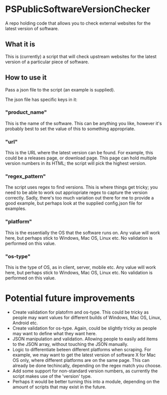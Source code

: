 # PSPublicSoftwareVersionChecker
 A repo holding code that allows you to check external websites for the latest version of software.

## What it is

This is (currently) a script that will check upstream websites for the latest version of a particular piece of software.

## How to use it

Pass a json file to the script (an example is supplied).

The json file has specific keys in it:

### "product_name"
This is the name of the software. This can be anything you like, however it's probably best to set the value of this to something appropriate.

### "url"
This is the URL where the latest version can be found. For example, this could be a releases page, or download page. This page can hold multiple version numbers in its HTML; the script will pick the highest version.

### "regex_pattern"
The script uses regex to find versions. This is where things get tricky; you need to be able to work out appriopriate regex to capture the version correctly. Sadly, there's too much variation out there for me to provide a good example, but perhaps look at the supplied config.json file for examples.

### "platform"
This is the essentially the OS that the software runs on. Any value will work here, but perhaps stick to Windows, Mac OS, Linux etc. No validation is performed on this value.

### "os-type"
This is the type of OS, as in client, server, mobile etc. Any value will work here, but perhaps stick to Windows, Mac OS, Linux etc. No validation is performed on this value.

# Potential future improvements

- Create validation for platofrm and os-type. This could be tricky as people may want values for different builds of Windows, Mac OS, Linux, Android etc.
- Create validation for os-type. Again, could be slightly tricky as people may want to define what they want here.
- JSON manipulation and validation. Allowing people to easily add items to the JSON array, without touching the JSON manually.
- Logic to differentiate beteen different platforms when scraping. For example, we may want to get the latest version of software X for Mac OS only, where different platforms are on the same page. This can already be done techincally, depending on the regex match you choose.
- Add some support for non-standard version numbers, as currently the script makes use of the 'version' type.
- Perhaps it would be better turning this into a module, depending on the amount of scripts that may exist in the future.